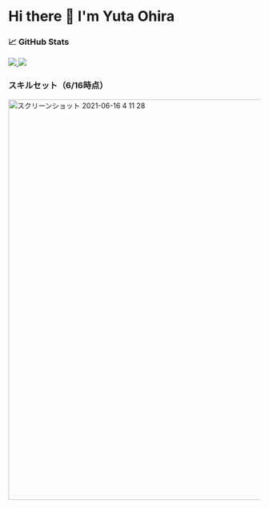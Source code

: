 # Hi there 👋 I'm Yuta Ohira


### 📈 GitHub Stats

<p>
  <a href="https://github.com/anuraghazra/github-readme-stats" target="_blank" rel="noopener noreferrer">
    <img src="https://github-readme-stats.vercel.app/api?username=Alesion30&count_private=true&show_icons=true&bg_color=0.1,F0FAFF,B9E5EB&border_radius=10" />
  </a>

  <a href="https://github.com/anuraghazra/github-readme-stats" target="_blank" rel="noopener noreferrer">
    <img src="https://github-readme-stats.vercel.app/api/top-langs/?username=Alesion30&langs_count=3&bg_color=0.1,F0FAFF,B9E5EB&border_radius=10" />
  </a>
</p>


### スキルセット（6/16時点）
<img width="800" alt="スクリーンショット 2021-06-16 4 11 28" src="https://user-images.githubusercontent.com/50891407/122109960-f05cf580-ce58-11eb-92bf-aaf828286598.png">
